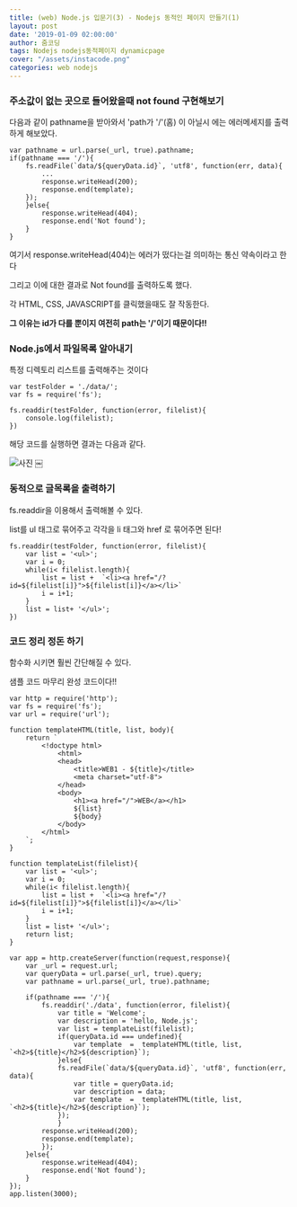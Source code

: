 ```yaml
---
title: (web) Node.js 입문기(3) - Nodejs 동적인 페이지 만들기(1)
layout: post
date: '2019-01-09 02:00:00'
author: 줌코딩
tags: Nodejs nodejs동적페이지 dynamicpage
cover: "/assets/instacode.png"
categories: web nodejs
---
```




### 주소값이 없는 곳으로 들어왔을때 not found 구현해보기

다음과 같이 pathname을 받아와서 'path가 '/'(홈) 이 아닐시 에는 에러메세지를 출력하게 해보았다.

    var pathname = url.parse(_url, true).pathname;
    if(pathname === '/'){
        fs.readFile(`data/${queryData.id}`, 'utf8', function(err, data){
            ... 
            response.writeHead(200);
            response.end(template);
        }); 
        }else{
            response.writeHead(404);
            response.end('Not found');
        }
    }

여기서 response.writeHead(404)는 에러가 떴다는걸 의미하는 통신 약속이라고 한다

그리고 이에 대한 결과로 Not found를 출력하도록 했다.

각 HTML, CSS, JAVASCRIPT를 클릭했을때도 잘 작동한다.

**그 이유는 id가 다를 뿐이지 여전히 path는 '/'이기 때문이다!!**

### Node.js에서 파일목록 알아내기

특정 디렉토리 리스트를 출력해주는 것이다

    var testFolder = './data/';
    var fs = require('fs');

    fs.readdir(testFolder, function(error, filelist){
        console.log(filelist);
    })

해당 코드를 실행하면 결과는 다음과 같다.

![사진](https://raw.githubusercontent.com/zoomKoding/zoomKoding.github.io/source/assets/_posts/Node-introduction-4.png)
￼

### 동적으로 글목록을 출력하기

fs.readdir을 이용해서 출력해볼 수 있다.

list를 ul 태그로 묶어주고 각각을 li 태그와 href 로 묶어주면 된다!

    fs.readdir(testFolder, function(error, filelist){
        var list = '<ul>';
        var i = 0;
        while(i< filelist.length){
            list = list +  `<li><a href="/?id=${filelist[i]}">${filelist[i]}</a></li>`
            i = i+1;
        }
        list = list+ '</ul>';
    })

### 코드 정리 정돈 하기

함수화 시키면 훨씬 간단해질 수 있다. 

샘플 코드 마무리 완성 코드이다!!

    var http = require('http');
    var fs = require('fs');
    var url = require('url');

    function templateHTML(title, list, body){
        return `
            <!doctype html>
                <html>
                <head>
                    <title>WEB1 - ${title}</title>
                    <meta charset="utf-8">
                </head>
                <body>
                    <h1><a href="/">WEB</a></h1>
                    ${list}
                    ${body}
                </body>
            </html>
        `;
    }

    function templateList(filelist){
        var list = '<ul>';
        var i = 0;
        while(i< filelist.length){
            list = list +  `<li><a href="/?id=${filelist[i]}">${filelist[i]}</a></li>`
            i = i+1;
        }
        list = list+ '</ul>';
        return list;
    }

    var app = http.createServer(function(request,response){
        var _url = request.url;
        var queryData = url.parse(_url, true).query;     
        var pathname = url.parse(_url, true).pathname;

        if(pathname === '/'){
            fs.readdir('./data', function(error, filelist){
                var title = 'Welcome';
                var description = 'hello, Node.js';
                var list = templateList(filelist);
                if(queryData.id === undefined){
                    var template  =  templateHTML(title, list, `<h2>${title}</h2>${description}`);
                }else{
                fs.readFile(`data/${queryData.id}`, 'utf8', function(err, data){
                    var title = queryData.id;
                    var description = data;
                    var template  =  templateHTML(title, list, `<h2>${title}</h2>${description}`);
                }); 
                }
            response.writeHead(200);
            response.end(template);
            }); 
        }else{
            response.writeHead(404);
            response.end('Not found');
        }
    });
    app.listen(3000);






